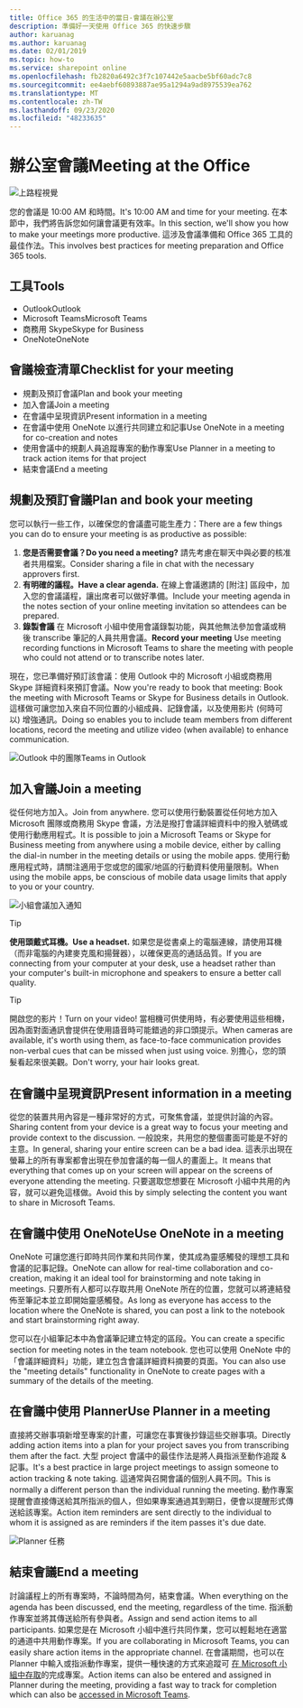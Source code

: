 ```yaml
---
title: Office 365 的生活中的當日-會議在辦公室
description: 準備好一天使用 Office 365 的快速步驟
author: karuanag
ms.author: karuanag
ms.date: 02/01/2019
ms.topic: how-to
ms.service: sharepoint online
ms.openlocfilehash: fb2820a6492c3f7c107442e5aacbe5bf60adc7c8
ms.sourcegitcommit: ee4aebf60893887ae95a1294a9ad8975539ea762
ms.translationtype: MT
ms.contentlocale: zh-TW
ms.lasthandoff: 09/23/2020
ms.locfileid: "48233635"
---
```

# <a name="meeting-at-the-office"></a><span data-ttu-id="347a8-103">辦公室會議</span><span class="sxs-lookup"><span data-stu-id="347a8-103">Meeting at the Office</span></span>

![上路程視覺](media/ditl_meeting.png)

<span data-ttu-id="347a8-105">您的會議是 10:00 AM 和時間。</span><span class="sxs-lookup"><span data-stu-id="347a8-105">It's 10:00 AM and time for your meeting.</span></span> <span data-ttu-id="347a8-106">在本節中，我們將告訴您如何讓會議更有效率。</span><span class="sxs-lookup"><span data-stu-id="347a8-106">In this section, we'll show you how to make your meetings more productive.</span></span>  <span data-ttu-id="347a8-107">這涉及會議準備和 Office 365 工具的最佳作法。</span><span class="sxs-lookup"><span data-stu-id="347a8-107">This involves best practices for meeting preparation and Office 365 tools.</span></span>  

## <a name="tools"></a><span data-ttu-id="347a8-108">工具</span><span class="sxs-lookup"><span data-stu-id="347a8-108">Tools</span></span>
- <span data-ttu-id="347a8-109">Outlook</span><span class="sxs-lookup"><span data-stu-id="347a8-109">Outlook</span></span>
- <span data-ttu-id="347a8-110">Microsoft Teams</span><span class="sxs-lookup"><span data-stu-id="347a8-110">Microsoft Teams</span></span>
- <span data-ttu-id="347a8-111">商務用 Skype</span><span class="sxs-lookup"><span data-stu-id="347a8-111">Skype for Business</span></span>
- <span data-ttu-id="347a8-112">OneNote</span><span class="sxs-lookup"><span data-stu-id="347a8-112">OneNote</span></span>

## <a name="checklist-for-your-meeting"></a><span data-ttu-id="347a8-113">會議檢查清單</span><span class="sxs-lookup"><span data-stu-id="347a8-113">Checklist for your meeting</span></span>
- <span data-ttu-id="347a8-114">規劃及預訂會議</span><span class="sxs-lookup"><span data-stu-id="347a8-114">Plan and book your meeting</span></span>
- <span data-ttu-id="347a8-115">加入會議</span><span class="sxs-lookup"><span data-stu-id="347a8-115">Join a meeting</span></span>
- <span data-ttu-id="347a8-116">在會議中呈現資訊</span><span class="sxs-lookup"><span data-stu-id="347a8-116">Present information in a meeting</span></span>
- <span data-ttu-id="347a8-117">在會議中使用 OneNote 以進行共同建立和記事</span><span class="sxs-lookup"><span data-stu-id="347a8-117">Use OneNote in a meeting for co-creation and notes</span></span>
- <span data-ttu-id="347a8-118">使用會議中的規劃人員追蹤專案的動作專案</span><span class="sxs-lookup"><span data-stu-id="347a8-118">Use Planner in a meeting to track action items for that project</span></span>
- <span data-ttu-id="347a8-119">結束會議</span><span class="sxs-lookup"><span data-stu-id="347a8-119">End a meeting</span></span>
 
## <a name="plan-and-book-your-meeting"></a><span data-ttu-id="347a8-120">規劃及預訂會議</span><span class="sxs-lookup"><span data-stu-id="347a8-120">Plan and book your meeting</span></span>
<span data-ttu-id="347a8-121">您可以執行一些工作，以確保您的會議盡可能生產力：</span><span class="sxs-lookup"><span data-stu-id="347a8-121">There are a few things you can do to ensure your meeting is as productive as possible:</span></span>

1. <span data-ttu-id="347a8-122">**您是否需要會議？**</span><span class="sxs-lookup"><span data-stu-id="347a8-122">**Do you need a meeting?**</span></span> <span data-ttu-id="347a8-123">請先考慮在聊天中與必要的核准者共用檔案。</span><span class="sxs-lookup"><span data-stu-id="347a8-123">Consider sharing a file in chat with the necessary approvers first.</span></span>  
1. <span data-ttu-id="347a8-124">**有明確的議程。**</span><span class="sxs-lookup"><span data-stu-id="347a8-124">**Have a clear agenda.**</span></span>  <span data-ttu-id="347a8-125">在線上會議邀請的 [附注] 區段中，加入您的會議議程，讓出席者可以做好準備。</span><span class="sxs-lookup"><span data-stu-id="347a8-125">Include your meeting agenda in the notes section of your online meeting invitation so attendees can be prepared.</span></span>
1. <span data-ttu-id="347a8-126">**錄製會議**  在 Microsoft 小組中使用會議錄製功能，與其他無法參加會議或稍後 transcribe 筆記的人員共用會議。</span><span class="sxs-lookup"><span data-stu-id="347a8-126">**Record your meeting**  Use meeting recording functions in Microsoft Teams to share the meeting with people who could not attend or to transcribe notes later.</span></span>  

<span data-ttu-id="347a8-127">現在，您已準備好預訂該會議：使用 Outlook 中的 Microsoft 小組或商務用 Skype 詳細資料來預訂會議。</span><span class="sxs-lookup"><span data-stu-id="347a8-127">Now you're ready to book that meeting:  Book the meeting with Microsoft Teams or Skype for Business details in Outlook.</span></span> <span data-ttu-id="347a8-128">這樣做可讓您加入來自不同位置的小組成員、記錄會議，以及使用影片 (何時可以) 增強通訊。</span><span class="sxs-lookup"><span data-stu-id="347a8-128">Doing so enables you to include team members from different locations, record the meeting and utilize video (when available) to enhance communication.</span></span> 

![<span data-ttu-id="347a8-129">Outlook 中的團隊</span><span class="sxs-lookup"><span data-stu-id="347a8-129">Teams in Outlook</span></span> ](media/ditl_teamsoutlook.png)

## <a name="join-a-meeting"></a><span data-ttu-id="347a8-130">加入會議</span><span class="sxs-lookup"><span data-stu-id="347a8-130">Join a meeting</span></span>
<span data-ttu-id="347a8-131">從任何地方加入。</span><span class="sxs-lookup"><span data-stu-id="347a8-131">Join from anywhere.</span></span> <span data-ttu-id="347a8-132">您可以使用行動裝置從任何地方加入 Microsoft 團隊或商務用 Skype 會議，方法是撥打會議詳細資料中的撥入號碼或使用行動應用程式。</span><span class="sxs-lookup"><span data-stu-id="347a8-132">It is possible to join a Microsoft Teams or Skype for Business meeting from anywhere using a mobile device, either by calling the dial-in number in the meeting details or using the mobile apps.</span></span> <span data-ttu-id="347a8-133">使用行動應用程式時，請關注適用于您或您的國家/地區的行動資料使用量限制。</span><span class="sxs-lookup"><span data-stu-id="347a8-133">When using the mobile apps, be conscious of mobile data usage limits that apply to you or your country.</span></span>

![小組會議加入通知](media/ditl_teamsjoin.png)

> [!TIP]
> <span data-ttu-id="347a8-135">**使用頭戴式耳機。**</span><span class="sxs-lookup"><span data-stu-id="347a8-135">**Use a headset.**</span></span> <span data-ttu-id="347a8-136">如果您是從書桌上的電腦連線，請使用耳機（而非電腦的內建麥克風和揚聲器），以確保更高的通話品質。</span><span class="sxs-lookup"><span data-stu-id="347a8-136">If you are connecting from your computer at your desk, use a headset rather than your computer's built-in microphone and speakers to ensure a better call quality.</span></span>

> [!TIP]
> <span data-ttu-id="347a8-137">開啟您的影片！</span><span class="sxs-lookup"><span data-stu-id="347a8-137">Turn on your video!</span></span> <span data-ttu-id="347a8-138">當相機可供使用時，有必要使用這些相機，因為面對面通訊會提供在使用語音時可能錯過的非口頭提示。</span><span class="sxs-lookup"><span data-stu-id="347a8-138">When cameras are available, it's worth using them, as face-to-face communication provides non-verbal cues that can be missed when just using voice.</span></span> <span data-ttu-id="347a8-139">別擔心，您的頭髮看起來很美觀。</span><span class="sxs-lookup"><span data-stu-id="347a8-139">Don't worry, your hair looks great.</span></span> 

## <a name="present-information-in-a-meeting"></a><span data-ttu-id="347a8-140">在會議中呈現資訊</span><span class="sxs-lookup"><span data-stu-id="347a8-140">Present information in a meeting</span></span>
<span data-ttu-id="347a8-141">從您的裝置共用內容是一種非常好的方式，可聚焦會議，並提供討論的內容。</span><span class="sxs-lookup"><span data-stu-id="347a8-141">Sharing content from your device is a great way to focus your meeting and provide context to the discussion.</span></span> <span data-ttu-id="347a8-142">一般說來，共用您的整個畫面可能是不好的主意。</span><span class="sxs-lookup"><span data-stu-id="347a8-142">In general, sharing your entire screen can be a bad idea.</span></span> <span data-ttu-id="347a8-143">這表示出現在螢幕上的所有專案都會出現在參加會議的每一個人的畫面上。</span><span class="sxs-lookup"><span data-stu-id="347a8-143">It means that everything that comes up on your screen will appear on the screens of everyone attending the meeting.</span></span> <span data-ttu-id="347a8-144">只要選取您想要在 Microsoft 小組中共用的內容，就可以避免這樣做。</span><span class="sxs-lookup"><span data-stu-id="347a8-144">Avoid this by simply selecting the content you want to share in Microsoft Teams.</span></span> 

## <a name="use-onenote-in-a-meeting"></a><span data-ttu-id="347a8-145">在會議中使用 OneNote</span><span class="sxs-lookup"><span data-stu-id="347a8-145">Use OneNote in a meeting</span></span>
<span data-ttu-id="347a8-146">OneNote 可讓您進行即時共同作業和共同作業，使其成為靈感觸發的理想工具和會議的記事記錄。</span><span class="sxs-lookup"><span data-stu-id="347a8-146">OneNote can allow for real-time collaboration and co-creation, making it an ideal tool for brainstorming and note taking in meetings.</span></span> <span data-ttu-id="347a8-147">只要所有人都可以存取共用 OneNote 所在的位置，您就可以將連結發佈至筆記本並立即開始靈感觸發。</span><span class="sxs-lookup"><span data-stu-id="347a8-147">As long as everyone has access to the location where the OneNote is shared, you can post a link to the notebook and start brainstorming right away.</span></span>

<span data-ttu-id="347a8-148">您可以在小組筆記本中為會議筆記建立特定的區段。</span><span class="sxs-lookup"><span data-stu-id="347a8-148">You can create a specific section for meeting notes in the team notebook.</span></span> <span data-ttu-id="347a8-149">您也可以使用 OneNote 中的「會議詳細資料」功能，建立包含會議詳細資料摘要的頁面。</span><span class="sxs-lookup"><span data-stu-id="347a8-149">You can also use the "meeting details" functionality in OneNote to create pages with a summary of the details of the meeting.</span></span>

## <a name="use-planner-in-a-meeting"></a><span data-ttu-id="347a8-150">在會議中使用 Planner</span><span class="sxs-lookup"><span data-stu-id="347a8-150">Use Planner in a meeting</span></span>
<span data-ttu-id="347a8-151">直接將交辦事項新增至專案的計畫，可讓您在事實後抄錄這些交辦事項。</span><span class="sxs-lookup"><span data-stu-id="347a8-151">Directly adding action items into a plan for your project saves you from transcribing them after the fact.</span></span> <span data-ttu-id="347a8-152">大型 project 會議中的最佳作法是將人員指派至動作追蹤 & 記事。</span><span class="sxs-lookup"><span data-stu-id="347a8-152">It's a best practice in large project meetings to assign someone to action tracking & note taking.</span></span> <span data-ttu-id="347a8-153">這通常與召開會議的個別人員不同。</span><span class="sxs-lookup"><span data-stu-id="347a8-153">This is normally a different person than the individual running the meeting.</span></span> <span data-ttu-id="347a8-154">動作專案提醒會直接傳送給其所指派的個人，但如果專案通過其到期日，便會以提醒形式傳送給該專案。</span><span class="sxs-lookup"><span data-stu-id="347a8-154">Action item reminders are sent directly to the individual to whom it is assigned as are reminders if the item passes it's due date.</span></span> 

![Planner 任務](media/ditl_task.png)

## <a name="end-a-meeting"></a><span data-ttu-id="347a8-156">結束會議</span><span class="sxs-lookup"><span data-stu-id="347a8-156">End a meeting</span></span>
<span data-ttu-id="347a8-157">討論議程上的所有專案時，不論時間為何，結束會議。</span><span class="sxs-lookup"><span data-stu-id="347a8-157">When everything on the agenda has been discussed, end the meeting, regardless of the time.</span></span> <span data-ttu-id="347a8-158">指派動作專案並將其傳送給所有參與者。</span><span class="sxs-lookup"><span data-stu-id="347a8-158">Assign and send action items to all participants.</span></span> <span data-ttu-id="347a8-159">如果您是在 Microsoft 小組中進行共同作業，您可以輕鬆地在適當的通道中共用動作專案。</span><span class="sxs-lookup"><span data-stu-id="347a8-159">If you are collaborating in Microsoft Teams, you can easily share action items in the appropriate channel.</span></span> <span data-ttu-id="347a8-160">在會議期間，也可以在 Planner 中輸入或指派動作專案，提供一種快速的方式來追蹤可 [在 Microsoft 小組中存取](https://support.office.com/article/use-planner-in-microsoft-teams-62798a9f-e8f7-4722-a700-27dd28a06ee0)的完成專案。</span><span class="sxs-lookup"><span data-stu-id="347a8-160">Action items can also be entered and assigned in Planner during the meeting, providing a fast way to track for completion which can also be [accessed in Microsoft Teams](https://support.office.com/article/use-planner-in-microsoft-teams-62798a9f-e8f7-4722-a700-27dd28a06ee0).</span></span> 